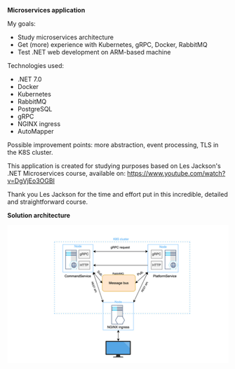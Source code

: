 **Microservices application** 

My goals: 
* Study microservices architecture
* Get (more) experience with Kubernetes, gRPC, Docker, RabbitMQ
* Test .NET web development on ARM-based machine 

Technologies used:
* .NET 7.0
* Docker
* Kubernetes
* RabbitMQ
* PostgreSQL
* gRPC
* NGINX ingress
* AutoMapper

Possible improvement points: more abstraction, event processing, TLS in the K8S cluster. 

This application is created for studying purposes based on Les Jackson's .NET Microservices course, available on: https://www.youtube.com/watch?v=DgVjEo3OGBI

Thank you Les Jackson for the time and effort put in this incredible, detailed and straightforward course. 

**Solution architecture** 


![Alt text](./Architecture.jpg)